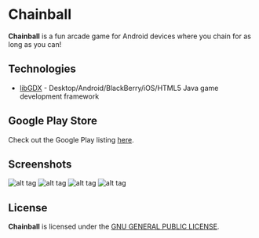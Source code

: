 # Chainball
**Chainball** is a fun arcade game for Android devices where you chain for as long as you can! 

## Technologies
* [libGDX](https://libgdx.badlogicgames.com/) - Desktop/Android/BlackBerry/iOS/HTML5 Java game development framework

## Google Play Store
Check out the Google Play listing [here](https://play.google.com/store/apps/details?id=com.luminositygames.chainball.android).

## Screenshots

![alt tag](https://i.imgur.com/0lZjM5J.png)
![alt tag](https://i.imgur.com/7JWGd1D.png)
![alt tag](https://i.imgur.com/jU1cI2a.png)
![alt tag](https://i.imgur.com/ndcMRZA.png)

## License
**Chainball** is licensed under the [GNU GENERAL PUBLIC LICENSE](LICENSE).
